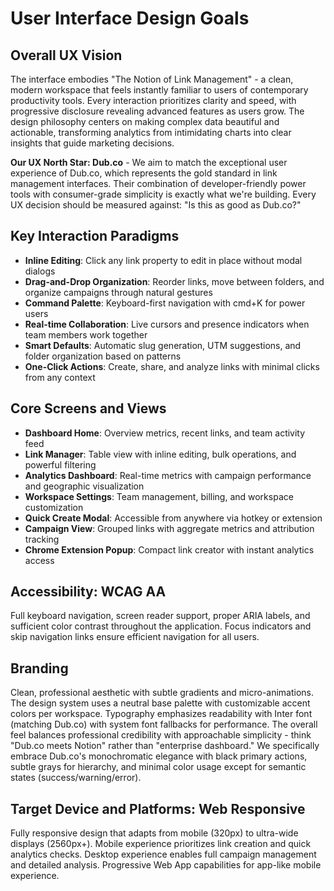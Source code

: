 # User Interface Design Goals

## Overall UX Vision
The interface embodies "The Notion of Link Management" - a clean, modern workspace that feels instantly familiar to users of contemporary productivity tools. Every interaction prioritizes clarity and speed, with progressive disclosure revealing advanced features as users grow. The design philosophy centers on making complex data beautiful and actionable, transforming analytics from intimidating charts into clear insights that guide marketing decisions.

**Our UX North Star: Dub.co** - We aim to match the exceptional user experience of Dub.co, which represents the gold standard in link management interfaces. Their combination of developer-friendly power tools with consumer-grade simplicity is exactly what we're building. Every UX decision should be measured against: "Is this as good as Dub.co?"

## Key Interaction Paradigms
- **Inline Editing**: Click any link property to edit in place without modal dialogs
- **Drag-and-Drop Organization**: Reorder links, move between folders, and organize campaigns through natural gestures
- **Command Palette**: Keyboard-first navigation with cmd+K for power users
- **Real-time Collaboration**: Live cursors and presence indicators when team members work together
- **Smart Defaults**: Automatic slug generation, UTM suggestions, and folder organization based on patterns
- **One-Click Actions**: Create, share, and analyze links with minimal clicks from any context

## Core Screens and Views
- **Dashboard Home**: Overview metrics, recent links, and team activity feed
- **Link Manager**: Table view with inline editing, bulk operations, and powerful filtering
- **Analytics Dashboard**: Real-time metrics with campaign performance and geographic visualization
- **Workspace Settings**: Team management, billing, and workspace customization
- **Quick Create Modal**: Accessible from anywhere via hotkey or extension
- **Campaign View**: Grouped links with aggregate metrics and attribution tracking
- **Chrome Extension Popup**: Compact link creator with instant analytics access

## Accessibility: WCAG AA
Full keyboard navigation, screen reader support, proper ARIA labels, and sufficient color contrast throughout the application. Focus indicators and skip navigation links ensure efficient navigation for all users.

## Branding
Clean, professional aesthetic with subtle gradients and micro-animations. The design system uses a neutral base palette with customizable accent colors per workspace. Typography emphasizes readability with Inter font (matching Dub.co) with system font fallbacks for performance. The overall feel balances professional credibility with approachable simplicity - think "Dub.co meets Notion" rather than "enterprise dashboard." We specifically embrace Dub.co's monochromatic elegance with black primary actions, subtle grays for hierarchy, and minimal color usage except for semantic states (success/warning/error).

## Target Device and Platforms: Web Responsive
Fully responsive design that adapts from mobile (320px) to ultra-wide displays (2560px+). Mobile experience prioritizes link creation and quick analytics checks. Desktop experience enables full campaign management and detailed analysis. Progressive Web App capabilities for app-like mobile experience.
